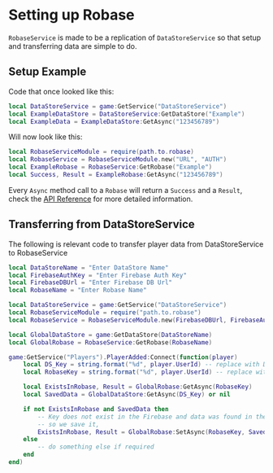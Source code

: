 # Setting up Robase

`RobaseService` is made to be a replication of `DataStoreService` so that setup and transferring data are simple to do. 

## Setup Example

Code that once looked like this:  
```lua
local DataStoreService = game:GetService("DataStoreService")
local ExampleDataStore = DataStoreService:GetDataStore("Example")
local ExampleData = ExampleDataStore:GetAsync("123456789")
```  
Will now look like this:  
```lua
local RobaseServiceModule = require(path.to.robase)
local RobaseService = RobaseServiceModule.new("URL", "AUTH")
local ExampleRobase = RobaseService:GetRobase("Example")
local Success, Result = ExampleRobase:GetAsync("123456789")
```

Every `Async` method call to a `Robase` will return a `Success` and a `Result`, check the [API Reference](../../api/#async-methods-returning-information) for more detailed information.

## Transferring from DataStoreService

The following is relevant code to transfer player data from DataStoreService to RobaseService  
``` {.lua linenums="1"}
local DataStoreName = "Enter DataStore Name"
local FirebaseAuthKey = "Enter Firebase Auth Key"
local FirebaseDBUrl = "Enter Firebase DB Url"
local RobaseName = "Enter Robase Name"

local DataStoreService = game:GetService("DataStoreService")
local RobaseServiceModule = require("path.to.robase")
local RobaseService = RobaseServiceModule.new(FirebaseDBUrl, FirebaseAuthKey)

local GlobalDataStore = game:GetDataStore(DataStoreName)
local GlobalRobase = RobaseService:GetRobase(RobaseName)

game:GetService("Players").PlayerAdded:Connect(function(player)
    local DS_Key = string.format("%d", player.UserId) -- replace with DataStore key format
    local RobaseKey = string.format("%d", player.UserId) -- replace with Robase key format for example: string.format("Players/%d", player.UserId)

    local ExistsInRobase, Result = GlobalRobase:GetAsync(RobaseKey)
    local SavedData = GlobalDataStore:GetAsync(DS_Key) or nil

    if not ExistsInRobase and SavedData then
        -- Key does not exist in the Firebase and data was found in the DataStore
        -- so we save it,
        ExistsInRobase, Result = GlobalRobase:SetAsync(RobaseKey, SavedData, "POST")
    else
        -- do something else if required
    end
end)
```